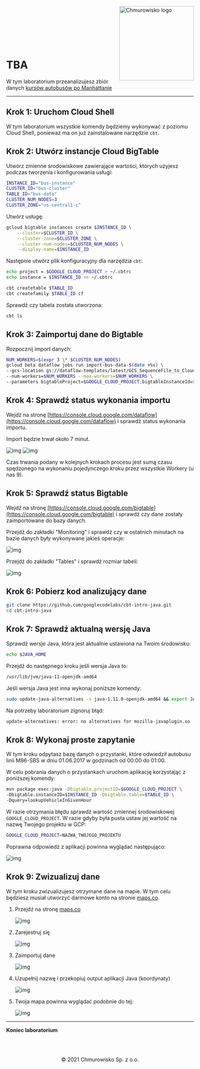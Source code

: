 <img src="../../../../img/logo.png" alt="Chmurowisko logo" width="200"  align="right">
<br><br>
<br><br>
<br><br>

# TBA

W tym laboratorium przeanalizujesz zbiór danych [kursów autobusów po Manhattanie](https://www.kaggle.com/stoney71/new-york-city-transport-statistics)

---

## Krok 1: Uruchom Cloud Shell

W tym laboratorium wszystkie komendy będziemy wykonywać z poziomu Cloud Shell, ponieważ ma on już zainstalowane narzędzie `cbt`.

## Krok 2: Utwórz instancje Cloud BigTable

Utwórz zmienne środowiskowe zawierające wartości, których użyjesz podczas tworzenia i konfigurowania usługi:

```bash
INSTANCE_ID="bus-instance"
CLUSTER_ID="bus-cluster"
TABLE_ID="bus-data"
CLUSTER_NUM_NODES=3
CLUSTER_ZONE="us-central1-c"
```

Utwórz usługę:

```bash
gcloud bigtable instances create $INSTANCE_ID \
    --cluster=$CLUSTER_ID \
    --cluster-zone=$CLUSTER_ZONE \
    --cluster-num-nodes=$CLUSTER_NUM_NODES \
    --display-name=$INSTANCE_ID
```

Następnie utwórz plik konfiguracyjny dla narzędzia `cbt`:

```bash
echo project = $GOOGLE_CLOUD_PROJECT > ~/.cbtrc
echo instance = $INSTANCE_ID >> ~/.cbtrc

cbt createtable $TABLE_ID
cbt createfamily $TABLE_ID cf
```

Sprawdź czy tabela została utworzona:

```bash
cbt ls
```

## Krok 3: Zaimportuj dane do Bigtable

Rozpocznij import danych:

```bash
NUM_WORKERS=$(expr 3 \* $CLUSTER_NUM_NODES)
gcloud beta dataflow jobs run import-bus-data-$(date +%s) \
--gcs-location gs://dataflow-templates/latest/GCS_SequenceFile_to_Cloud_Bigtable \
--num-workers=$NUM_WORKERS --max-workers=$NUM_WORKERS \
--parameters bigtableProject=$GOOGLE_CLOUD_PROJECT,bigtableInstanceId=$INSTANCE_ID,bigtableTableId=$TABLE_ID,sourcePattern=gs://cloud-bigtable-public-datasets/bus-data/*
```

## Krok 4: Sprawdź status wykonania importu

Wejdź na stronę [https://console.cloud.google.com/dataflow](https://console.cloud.google.com/dataflow) i sprawdź status wykonania importu. 

Import będzie trwał około 7 minut.

![img](./img/01-jobs.png)
![img](./img/02-job.png)

Czas trwania podany w kolejnych krokach procesu jest sumą czasu spędzonego na wykonaniu pojedynczego kroku przez wszystkie Workery (u nas 9).

## Krok 5: Sprawdź status Bigtable

Wejdź na stronę [https://console.cloud.google.com/bigtable](https://console.cloud.google.com/bigtable) i sprawdź czy dane zostały zaimportowane do bazy danych.

Przejdź do zakładki "Monitoring" i sprawdź czy w ostatnich minutach na bazie danych były wykonywane jakieś operacje:

![img](./img/03-monitoring.png)

Przejdź do zakładki "Tables" i sprawdź rozmiar tabeli:

![img](./img/04-data-size.png)

## Krok 6: Pobierz kod analizujący dane

```bash
git clone https://github.com/googlecodelabs/cbt-intro-java.git
cd cbt-intro-java
```

## Krok 7: Sprawdź aktualną wersję Java

Sprawdź wersje Java, która jest aktualnie ustawiona na Twoim środowisku:

```bash
echo $JAVA_HOME
```

Przejdź do następnego kroku jeśli wersja Java to:

```bash
/usr/lib/jvm/java-11-openjdk-amd64
```

Jeśli wersja Java jest inna wykonaj poniższe komendy:

```bash
sudo update-java-alternatives -s java-1.11.0-openjdk-amd64 && export JAVA_HOME=/usr/lib/jvm/java-11-openjdk-amd64/
```

Na potrzeby laboratorium zignoruj błąd:

```bash
update-alternatives: error: no alternatives for mozilla-javaplugin.so
```

## Krok 8: Wykonaj proste zapytanie

W tym kroku odpytasz bazę danych o przystanki, które odwiedził autobusu linii M86-SBS w dniu 01.06.2017 w godzinach od 00:00 do 01:00.

W celu pobrania danych o przystankach uruchom aplikację korzystając z poniższej komendy:

```bash
mvn package exec:java -Dbigtable.projectID=$GOOGLE_CLOUD_PROJECT \
-Dbigtable.instanceID=$INSTANCE_ID -Dbigtable.table=$TABLE_ID \
-Dquery=lookupVehicleInGivenHour
```

W razie otrzymania błędu sprawdź wartość zmiennej środowiskowej `GOOGLE_CLOUD_PROJECT`. W razie gdyby była pusta ustaw jej wartość na nazwę Twojego projektu w GCP:

```bash
GOOGLE_CLOUD_PROJECT=NAZWA_TWOJEGO_PROJEKTU
```

Poprawna odpowiedź z aplikacji powinna wyglądać następująco:

![img](./img/05-output.png)

## Krok 9: Zwizualizuj dane

W tym kroku zwizualizujesz otrzymane dane na mapie. W tym celu będziesz musiał utworzyć darmowe konto na stronie [maps.co](maps.co).

1. Przejdź na stronę [maps.co](maps.co)

   ![img](./img/06-maps-register.png)

1. Zarejestruj się

   ![img](./img/07-register.png)

1. Zaimportuj dane

   ![img](./img/08-import.png)

1. Uzupełnij nazwę i przekopiuj output aplikacji Java (koordynaty)

   ![img](./img/09-import.png)

1. Twoja mapa powinna wyglądać podobnie do tej:

   ![img](./img/10-result.png)

---

**Koniec laboratorium**

<br><br>

<center><p>&copy; 2021 Chmurowisko Sp. z o.o.<p></center>
